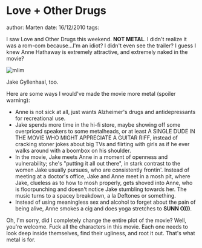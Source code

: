 # Love + Other Drugs
author: Marten
date: 16/12/2010
tags: 

I saw Love and Other Drugs this weekend.  **NOT METAL**.  I didn't realize it was a rom-com because...I'm an idiot?  I didn't even see the trailer?  I guess I knew Anne Hathaway is extremely attractive, and extremely naked in the movie?

![mlim](/content/images/love-and-other-drugs-bed-LA-11-3-10.jpg "Chinese food makes me sick.")

Jake Gyllenhaal, too.

Here are some ways I would've made the movie more metal (spoiler warning):

- Anne is not sick at all, just wants Alzheimer's drugs and antidepressants for recreational use.
- Jake spends more time in the hi-fi store, maybe showing off some overpriced speakers to some metalheads, or at least A SINGLE DUDE IN THE MOVIE WHO MIGHT APPRECIATE A GUITAR RIFF, instead of cracking stoner jokes about big TVs and flirting with girls as if he ever walks around with a boombox on his shoulder.
- In the movie, Jake meets Anne in a moment of openness and vulnerability; she's "putting it all out there", in stark contrast to the women Jake usually pursues, who are consistently frontin'.  Instead of meeting at a doctor's office, Jake and Anne meet in a mosh pit, where Jake, clueless as to how to mosh properly, gets shoved into Anne, who is floorpunching and doesn't notice Jake stumbling towards her.  The music turns to a spacey breakdown, a la Deftones or something.
- Instead of using meaningless sex and alcohol to forget about the pain of being alive, Anne smokes a cig and does yoga stretches to **SUNN O)))**.

Oh, I'm sorry, did I completely change the entire plot of the movie?  Well, you're welcome.  Fuck all the characters in this movie.  Each one needs to look deep inside themselves, find their ugliness, and root it out.  That's what metal is for.
